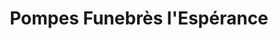 ---
title: "Pompes Funebrès l'Espérance"
url: /antibes/pompes-funebres-lesperance/
shop: Bestattungen
---